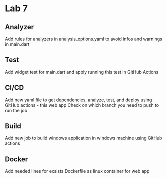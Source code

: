 # Lab 7

## Analyzer

Add rules for analyzers in analysis_options.yaml to avoid infos and warnings in main.dart

## Test

Add widget test for main.dart and apply running this test in GitHub Actions

## CI/CD

Add new yaml file to get dependencies, analyze, test, and deploy using GitHub actions - this web app
Check on which branch you need to push to run the job

## Build 

Add new job to build windows application in windows machine using GitHub actions

## Docker

Add needed lines for exsists Dockerfile as linux container for web app 

